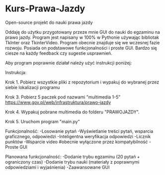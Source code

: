 # Kurs-Prawa-Jazdy
Open-source projekt do nauki prawa jazdy

Oddaję do użytku przygotowany przeze mnie GUI do nauki do egzaminu na prawo jazdy. Program jest napisany w 100% w Pythonie używając bibliotak TkInter oraz TkinterVideo.
Program obecnie znajduje się we wczesnej fazie rozwoju. Posiada on podstawowe funkcjonalności i proste GUI. Bardzo się ciesze na każdy feedback czy sugestie usprawnień. 

Aby program poprawnie działał należy użyć instrukcji poniżej:


Instrukcja:

Krok 1.
Pobierz wszystkie pliki z repozytorium i wypakuj do wybranej przez siebie lokalizacji programu

Krok 3.
Pobierz 5 paczek pod nazwami "multimedia 1-5"
https://www.gov.pl/web/infrastruktura/prawo-jazdy

Krok 4.
Wypakuj pobrane multimedia do folderu "PRAWOJAZDY". 

Krok 5.
Uruchom program "main.py"




Funkcjonalność:
-Losowanie pytań
-Wyświetlanie treści pytań, wsparcia graficznego, odpowiedzi
-Inteligentna weryfikacja odpowiedzi
-Licznik punktów
-Wsparcie video #obecnie wyłączone przez kompatybilność
-Proste GUI

Planowana funkcjonalność:
-Dodanie trybu egzaminu (20 pytań + ograniczony czas)
-Dodanie trybu nauki (materiały z poprawnymi odpowiedziami i wyjaśnienia)
-Zaawansowane GUI

